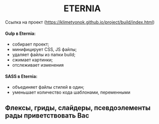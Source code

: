 <h1 align="center">
  ETERNIA
</h1>

Ссылка на проект (https://klimetyonok.github.io/project/build/index.html)

<p align="center">
<h4> Gulp в Eternia: </h4>

+ собирает проект;
+ минифицирует CSS, JS файлы;
+ удаляет файлы из папки build;
+ сжимает картинки;
+ отслеживает изменения
</p>

<p align="center">
<h4> SASS в Eternia: </h4>

+ объединяет файлы стилей в один;
+ уменьшает количество кода шаблонами, переменными
</p>
  
## Флексы, гриды, слайдеры, псевдоэлементы рады приветствовать Вас ##
